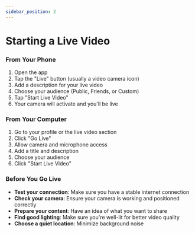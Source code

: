 ```yaml
---
sidebar_position: 2
---
```


# Starting a Live Video


### From Your Phone

1. Open the app
2. Tap the "Live" button (usually a video camera icon)
3. Add a description for your live video
4. Choose your audience (Public, Friends, or Custom)
5. Tap "Start Live Video"
6. Your camera will activate and you'll be live

### From Your Computer

1. Go to your profile or the live video section
2. Click "Go Live"
3. Allow camera and microphone access
4. Add a title and description
5. Choose your audience
6. Click "Start Live Video"

### Before You Go Live

- **Test your connection**: Make sure you have a stable internet connection
- **Check your camera**: Ensure your camera is working and positioned correctly
- **Prepare your content**: Have an idea of what you want to share
- **Find good lighting**: Make sure you're well-lit for better video quality
- **Choose a quiet location**: Minimize background noise